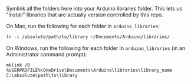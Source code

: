Symlink all the folders here into your Arduino libraries folder. This lets us
"install" libraries that are actually version controlled by this repo.

On Mac, run the following for each folder in `arduino_libraries`:

```bash
ln -s /absolute/path/to/library ~/Documents/Arduino/libraries/
```

On Windows, run the following for each folder in `arduino_libraries` (in an Administrator command prompt):

```
mklink /D %USERPROFILE%\OneDrive\Documents\Arduino\libraries\library_name C:\absolute\path\to\library
```
